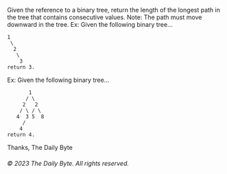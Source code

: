 Given the reference to a binary tree, return the length of the longest path in the tree that contains consecutive values.
Note: The path must move downward in the tree.
Ex: Given the following binary tree…
```
1
 \
  2
   \
    3
return 3.
```
Ex: Given the following binary tree…
```
       1
      / \
     2   2
    / \ / \
   4  3 5  8
     /
    4
return 4.
```

Thanks,
The Daily Byte

###### © 2023 The Daily Byte. All rights reserved.